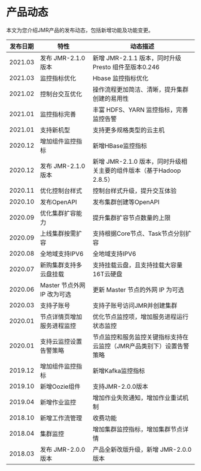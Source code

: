# 产品动态

本文为您介绍JMR产品的发布动态，包括新增功能及功能变更。

| 发布日期 | 特性                        | 动态描述                                                     |
| -------- | --------------------------- | ------------------------------------------------------------ |
| 2021.03  | 发布 JMR-2.1.0 版本         | 新增 JMR-2.1.1 版本，同时升级 Presto 组件至版本0.246         |
| 2021.03  | 监控指标优化                | Hbase 监控指标优化                                           |
| 2021.02  | 控制台交互优化              | 操作流程更加简洁、清晰，提升集群创建的易用性                 |
| 2021.01  | 监控指标完善                | 丰富 HDFS、YARN 监控指标，完善监控告警                       |
| 2021.01  | 支持新机型                  | 支持更多规格类型的云主机                                     |
| 2020.12  | 增加组件监控指标            | 新增HBase监控指标                                            |
| 2020.12  | 发布 JMR-2.1.0 版本         | 新增 JMR-2.1.0 版本，同时升级相关主要的组件版本（基于Hadoop 2.8.5） |
| 2020.11  | 优化控制台样式              | 控制台样式升级，提升交互体验                                 |
| 2020.10  | 发布OpenAPI                 | 发布集群创建等OpenAPI                                        |
| 2020.09  | 优化集群扩容能力            | 提升集群扩容节点数量的上限                                   |
| 2020.09  | 上线集群按需扩容            | 支持根据Core节点、Task节点分别扩容                           |
| 2020.08  | 全地域支持IPV6              | 全地域支持IPV6                                               |
| 2020.07  | 新购集群支持多云盘挂载      | 支持挂载云盘，且支持挂载大容量16T云硬盘                      |
| 2020.06  | Master 节点外网 IP 改为可选 | 更新 Master 节点的外网 IP 为可选                             |
| 2020.03  | 支持子账号                  | 支持子账号访问JMR并创建集群                                  |
| 2020.01  | 节点详情页增加服务进程监控  | 优化节点监控项，增加服务进程运行状态监控                     |
| 2020.01  | 支持云监控设置告警策略      | 节点监控和服务监控关键指标支持在云监控（JMR产品类别下）设置告警策略 |
| 2019.12  | 增加组件监控指标            | 新增Kafka监控指标                                            |
| 2019.10  | 新增Oozie组件               | 支持JMR-2.0.0版本                                            |
| 2019.04  | 新增作业监控                | 增加作业失败通知，增加作业重试机制                           |
| 2018.10  | 新增工作流管理              | 收费功能                                                     |
| 2018.04  | 集群监控                    | 增加集群监控指标，增加集群节点详情                           |
| 2018.03  | 发布 JMR-2.0.0 版本         | 产品全新改版升级，新增 JMR-2.0.0 版本                        |

